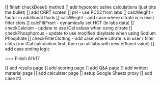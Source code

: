 [] finish checkDose() method
[] add hypotonic saline calculations (just bite the bullet)
[] add CRRT screen
[] pH - use PC02 from labs
[] calcWeight - factor in additional fluids
[] calcWeight - add case where citrate is in use / filter clots
[] calcFiltFract - dynamically set HCT (in labs data)
[] checkCalcium - update to use iCal values when using citrate
[] checkPhosphorous - update to use modified diaylsate when using Sodium Phosphate
[] checkFilterClotting - add case where citrate is in user / filter clots (run iCal calculation first, then run all labs with new effluent value)
[] add case ending logic

=== Finish 8/1/17

[] add results page 
[] add scoring page
[] add Q&A page
[] add written material page
[] add calculater page
[] setup Google Sheets proxy
[] add case #2
